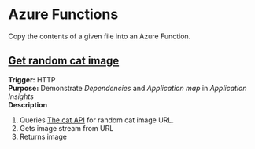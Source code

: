 # Azure Functions
Copy the contents of a given file into an Azure Function.

## [Get random cat image](/Functions/GetRandomCatImage.cs)
**Trigger:** HTTP  
**Purpose:** Demonstrate *Dependencies* and *Application map* in *Application Insights*  
**Description**
1. Queries [The cat API](https://thecatapi.com/) for random cat image URL. 
2. Gets image stream from URL
3. Returns image